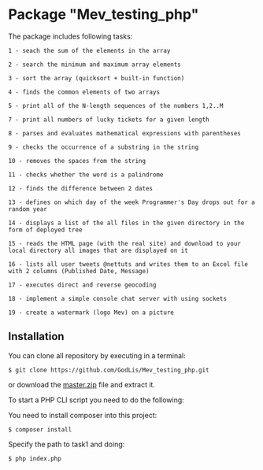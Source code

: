Package "Mev_testing_php"
=========================

The package includes following tasks:
	
    1 - seach the sum of the elements in the array

    2 - search the minimum and maximum array elements

    3 - sort the array (quicksort + built-in function)

    4 - finds the common elements of two arrays

    5 - print all of the N-length sequences of the numbers 1,2..M

    7 - print all numbers of lucky tickets for a given length

    8 - parses and evaluates mathematical expressions with parentheses

    9 - сhecks the occurrence of a substring in the string

    10 - removes the spaces from the string

    11 - checks whether the word is a palindrome

    12 - finds the difference between 2 dates

    13 - defines on which day of the week Programmer's Day drops out for a random year

    14 - displays a list of the all files in the given directory in the form of deployed tree

    15 - reads the HTML page (with the real site) and download to your local directory all images that are displayed on it

    16 - lists all user tweets @nettuts and writes them to an Excel file with 2 columns (Published Date, Message)

    17 - executes direct and reverse geocoding

    18 - implement a simple console chat server with using sockets

    19 - create a watermark (logo Mev) on a picture


Installation
------------

You can clone all repository by executing in a terminal:

```
$ git clone https://github.com/GodLis/Mev_testing_php.git
```

or download the [master.zip](https://github.com/GodLis/Mev_testing_php/archive/master.zip) file and extract it.

To start a PHP CLI script you need to do the following:

You need to install composer into this project:

```
$ composer install
```

Specify the path to task1 and doing:

```
$ php index.php
```

